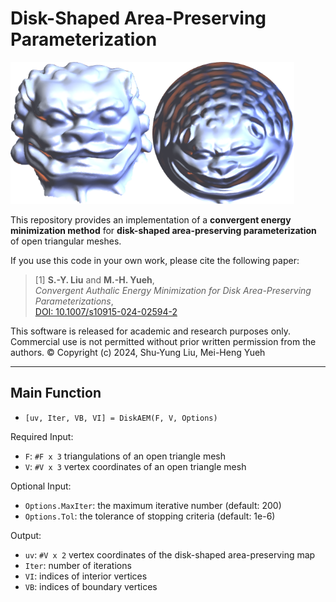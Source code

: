 # Disk-Shaped Area-Preserving Parameterization

<img src="Lion_M.png" width="45%" align="left" />
<img src="Lion_uv.png" width="45%" />

<br clear="both" />

This repository provides an implementation of a **convergent energy minimization method** for **disk-shaped area-preserving parameterization** of open triangular meshes.

If you use this code in your own work, please cite the following paper:

> [1] **S.-Y. Liu** and **M.-H. Yueh**,  
> *Convergent Authalic Energy Minimization for Disk Area-Preserving Parameterizations*,  
> [DOI: 10.1007/s10915-024-02594-2](https://doi.org/10.1007/s10915-024-02594-2)


This software is released for academic and research purposes only.
Commercial use is not permitted without prior written permission from the authors.
© Copyright (c) 2024, Shu-Yung Liu, Mei-Heng Yueh

---

## Main Function

* `[uv, Iter, VB, VI] = DiskAEM(F, V, Options)`

Required Input:
* `F`: `#F x 3` triangulations of an open triangle mesh
* `V`: `#V x 3` vertex coordinates of an open triangle mesh

Optional Input:
* `Options.MaxIter`: the maximum iterative number (default: 200)
* `Options.Tol`: the tolerance of stopping criteria (default: 1e-6)

Output:
* `uv`: `#V x 2` vertex coordinates of the disk-shaped area-preserving map
* `Iter`: number of iterations
* `VI`: indices of interior vertices
* `VB`: indices of boundary vertices
